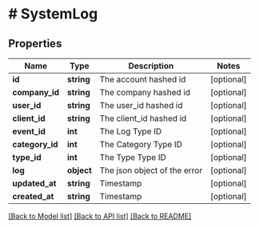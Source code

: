 # # SystemLog

## Properties

Name | Type | Description | Notes
------------ | ------------- | ------------- | -------------
**id** | **string** | The account hashed id | [optional]
**company_id** | **string** | The company hashed id | [optional]
**user_id** | **string** | The user_id hashed id | [optional]
**client_id** | **string** | The client_id hashed id | [optional]
**event_id** | **int** | The Log Type ID | [optional]
**category_id** | **int** | The Category Type ID | [optional]
**type_id** | **int** | The Type Type ID | [optional]
**log** | **object** | The json object of the error | [optional]
**updated_at** | **string** | Timestamp | [optional]
**created_at** | **string** | Timestamp | [optional]

[[Back to Model list]](../../README.md#models) [[Back to API list]](../../README.md#endpoints) [[Back to README]](../../README.md)
